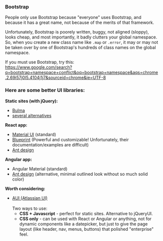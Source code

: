 ### Bootstrap      
      
People only use Bootstrap because "everyone" uses Bootstrap, and because it has a great name, not because of the merits of that framework.      
      
Unfortunately, Bootstrap is poorely written, buggy, not aligned (sloppy), looks cheap, and most importantly, it badly clutters your global namespace. So, when you create a new class name like `.map` or `.error`, it may or may not be taken over by one of Bootstrap's hundreds of class names on the global namespace.      
      
If you must use Bootstrap, try this:      
https://www.google.com/search?q=bootstrap+namespace+conflict&oq=bootstrap+namespace&aqs=chrome.2.69i57j0l5.4104j1j7&sourceid=chrome&ie=UTF-8      
      
      
### Here are some better UI libraries:      
      
**Static sites (with jQuery):**      
* [Bulma](https://bulma.io/alternative-to-bootstrap/)      
* [several alternatives](https://www.agriya.com/blog/15-alternatives-bootstrap-foundation-skeleton/)      
      
**React app:**      
* [Material UI](https://material-ui.com/​) (standard)      
* [Blueprint](https://blueprintjs.com/) (Powerful and customizable! Unfortunately, their documentation/examples are difficult)      
* [Ant design](https://ant.design/docs/react/introduce)      
      
**Angular app:**      
* Angular Material (standard)      
* [Ant design](https://ng.ant.design/docs/introduce/en​) (alternative, minimal outlined look without so much solid color)      
      
**Worth considering:**      
* [AUI (Atlassian UI)](https://docs.atlassian.com/aui)      
<br />Two ways to use:      
    * **CSS + Javascript** - perfect for static sites. Alternative to jQueryUI.      
    * **CSS only** - can be used with React or Angular or anything, not for dynamic components like a datepicker, but just to give the page layout (like header, nav, menus, buttons) that polished "enterprise" feel.